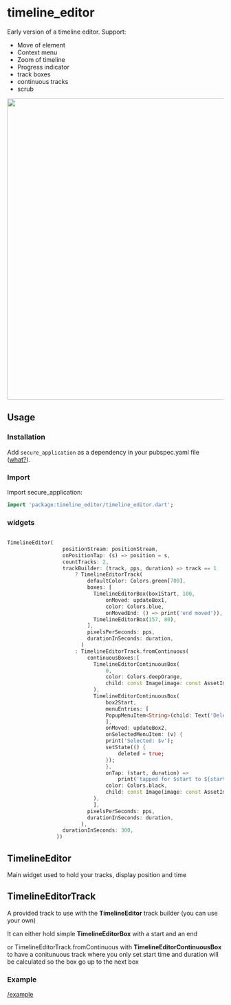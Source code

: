 # timeline_editor

Early version of a timeline editor. Support:
* Move of element
* Context menu
* Zoom of timeline
* Progress indicator
* track boxes
* continuous tracks
* scrub

<img src="https://raw.githubusercontent.com/neckaros/timeline_editor/master/example/demo.gif" height="700" />

## Usage

### Installation

Add `secure_application` as a dependency in your pubspec.yaml file ([what?](https://flutter.io/using-packages/)).

### Import

Import secure_application:
```dart
import 'package:timeline_editor/timeline_editor.dart';
```

### widgets
```dart

TimelineEditor(
                  positionStream: positionStream,
                  onPositionTap: (s) => position = s,
                  countTracks: 2,
                  trackBuilder: (track, pps, duration) => track == 1
                      ? TimelineEditorTrack(
                          defaultColor: Colors.green[700],
                          boxes: [
                            TimelineEditorBox(box1Start, 100,
                                onMoved: updateBox1,
                                color: Colors.blue,
                                onMovedEnd: () => print('end moved')),
                            TimelineEditorBox(157, 80),
                          ],
                          pixelsPerSeconds: pps,
                          durationInSeconds: duration,
                        )
                      : TimelineEditorTrack.fromContinuous(
                          continuousBoxes:[
                            TimelineEditorContinuousBox(
                                0,
                                color: Colors.deepOrange,
                                child: const Image(image: const AssetImage('assets/image2.jpg')),
                            ),
                            TimelineEditorContinuousBox(
                                box2Start,
                                menuEntries: [
                                PopupMenuItem<String>(child: Text('Delete'), value: 'deleted')
                                ],
                                onMoved: updateBox2,
                                onSelectedMenuItem: (v) {
                                print('Selected: $v');
                                setState(() {
                                    deleted = true;
                                });
                                },
                                onTap: (start, duration) =>
                                    print('tapped for $start to ${start + duration}'),
                                color: Colors.black,
                                child: const Image(image: const AssetImage('assets/image.jpg')),
                            ),
                            ],
                          pixelsPerSeconds: pps,
                          durationInSeconds: duration,
                        ),
                  durationInSeconds: 300,
                ))
```
## TimelineEditor
Main widget used to hold your tracks, display position and time

## TimelineEditorTrack
A provided track to use with the **TimelineEditor** track builder (you can use your own)

It can either hold simple **TimelineEditorBox** with a start and an end

or TimelineEditorTrack.fromContinuous with **TimelineEditorContinuousBox** to have a conitunuous track where you only set start time and duration will be calculated so the box go up to the next box


### Example

[/example](https://github.com/neckaros/timeline_editor/tree/master/example)
